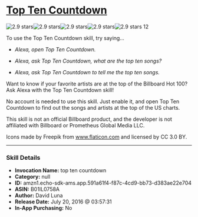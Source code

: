 # [Top Ten Countdown](http://alexa.amazon.com/#skills/amzn1.echo-sdk-ams.app.591a61f4-f87c-4cd9-bb73-d383ae22e704)
![2.9 stars](../../images/ic_star_black_18dp_1x.png)![2.9 stars](../../images/ic_star_black_18dp_1x.png)![2.9 stars](../../images/ic_star_half_black_18dp_1x.png)![2.9 stars](../../images/ic_star_border_black_18dp_1x.png)![2.9 stars](../../images/ic_star_border_black_18dp_1x.png) 12

To use the Top Ten Countdown skill, try saying...

* *Alexa, open Top Ten Countdown.*

* *Alexa, ask Top Ten Countdown, what are the top ten songs?*

* *Alexa, ask Top Ten Countdown to tell me the top ten songs.*

Want to know if your favorite artists are at the top of the Billboard Hot 100? Ask Alexa with the Top Ten Countdown skill!

No account is needed to use this skill. Just enable it, and open Top Ten Countdown to find out the songs and artists at the top of the US charts.

This skill is not an official Billboard product, and the developer is not affiliated with Billboard or Prometheus Global Media LLC.

Icons made by Freepik from www.flaticon.com and licensed by CC 3.0 BY.

***

### Skill Details

* **Invocation Name:** top ten countdown
* **Category:** null
* **ID:** amzn1.echo-sdk-ams.app.591a61f4-f87c-4cd9-bb73-d383ae22e704
* **ASIN:** B01IL0758A
* **Author:** David Luna
* **Release Date:** July 20, 2016 @ 03:57:31
* **In-App Purchasing:** No
